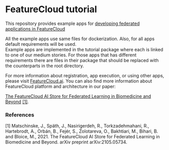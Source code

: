 # FeatureCloud tutorial

This repository provides example apps for [developing federated applications in FeatureCloud](https://medium.com/developing-federated-applications-in-featurecloud)

All the example apps use same files for dockerization. Also, for all apps default requirements will be used.  
Example apps are implemented in the tutorial package where each is linked to one of our medium stories.
For those apps that has different requirements there are files in their package that should be replaced with the
counterparts in the root directory.


For more information about registration, app execution, or using other apps, please visit
[FeatureCloud.ai](https://featurecloud.ai/). You can also find more information about FeatureCloud platform and 
architecture in our paper: 

[The FeatureCloud AI Store for Federated Learning in Biomedicine and Beyond](https://arxiv.org/abs/2105.05734) [[1]](#1).


### References
<a id="1">[1]</a> 
Matschinske, J., Späth, J., Nasirigerdeh, R., Torkzadehmahani, R., Hartebrodt, A., Orbán, B., Fejér, S., Zolotareva,
O., Bakhtiari, M., Bihari, B. and Bloice, M., 2021.
The FeatureCloud AI Store for Federated Learning in Biomedicine and Beyond. arXiv preprint arXiv:2105.05734.
